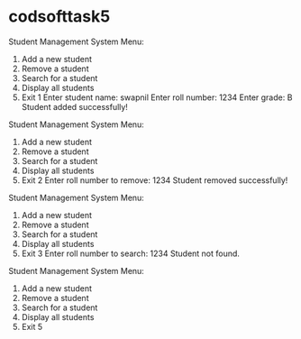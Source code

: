 # codsofttask5
Student Management System Menu:
1. Add a new student
2. Remove a student
3. Search for a student
4. Display all students
5. Exit
1
Enter student name: swapnil
Enter roll number: 1234
Enter grade: B
Student added successfully!

Student Management System Menu:
1. Add a new student
2. Remove a student
3. Search for a student
4. Display all students
5. Exit
2
Enter roll number to remove: 1234
Student removed successfully!

Student Management System Menu:
1. Add a new student
2. Remove a student
3. Search for a student
4. Display all students
5. Exit
3
Enter roll number to search: 1234
Student not found.

Student Management System Menu:
1. Add a new student
2. Remove a student
3. Search for a student
4. Display all students
5. Exit
5
